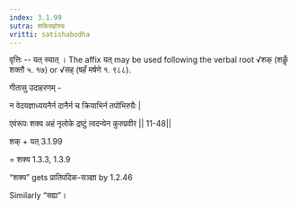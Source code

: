 ```yaml
---
index: 3.1.99
sutra: शकिसहोश्च
vritti: satishabodha
---
```






वृत्तिः -- यत् स्यात् । The affix यत् may be used following the verbal root √शक् (शकॢँ शक्तौ ५. १७) or √सह् (षहँ मर्षणे १. ९८८).


गीतासु उदाहरणम् -

न वेदयज्ञाध्ययनैर्न दानैर्न च क्रियाभिर्न तपोभिरुग्रैः |

एवंरूपः शक्य अहं नृलोके द्रष्टुं त्वदन्येन कुरुप्रवीर || 11-48||


शक् + यत् 3.1.99

= शक्य 1.3.3, 1.3.9

“शक्य” gets प्रातिपदिक-सञ्ज्ञा by 1.2.46


Similarly “सह्य”।


